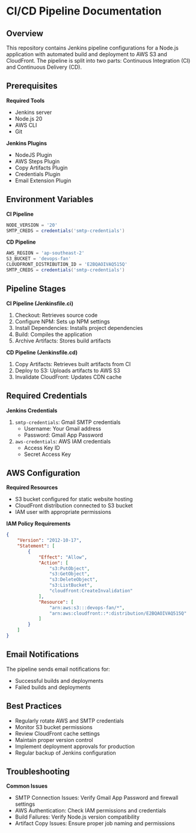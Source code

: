 # CI/CD Pipeline Documentation

## Overview
This repository contains Jenkins pipeline configurations for a Node.js application with automated build and deployment to AWS S3 and CloudFront. The pipeline is split into two parts: Continuous Integration (CI) and Continuous Delivery (CD).

## Prerequisites

**Required Tools**
- Jenkins server
- Node.js 20
- AWS CLI
- Git

**Jenkins Plugins**
- NodeJS Plugin
- AWS Steps Plugin
- Copy Artifacts Plugin
- Credentials Plugin
- Email Extension Plugin

## Environment Variables

**CI Pipeline**
```groovy
NODE_VERSION = '20'
SMTP_CREDS = credentials('smtp-credentials')
```

**CD Pipeline**
```groovy
AWS_REGION = 'ap-southeast-2'
S3_BUCKET = 'devops-fan'
CLOUDFRONT_DISTRIBUTION_ID = 'E2BQAOIVAQ515Q'
SMTP_CREDS = credentials('smtp-credentials')
```

## Pipeline Stages

**CI Pipeline (Jenkinsfile.ci)**
1. Checkout: Retrieves source code
2. Configure NPM: Sets up NPM settings
3. Install Dependencies: Installs project dependencies
4. Build: Compiles the application
5. Archive Artifacts: Stores build artifacts

**CD Pipeline (Jenkinsfile.cd)**
1. Copy Artifacts: Retrieves built artifacts from CI
2. Deploy to S3: Uploads artifacts to AWS S3
3. Invalidate CloudFront: Updates CDN cache

## Required Credentials

**Jenkins Credentials**
1. `smtp-credentials`: Gmail SMTP credentials
   - Username: Your Gmail address
   - Password: Gmail App Password
2. `aws-credentials`: AWS IAM credentials
   - Access Key ID
   - Secret Access Key

## AWS Configuration

**Required Resources**
- S3 bucket configured for static website hosting
- CloudFront distribution connected to S3 bucket
- IAM user with appropriate permissions

**IAM Policy Requirements**
```json
{
    "Version": "2012-10-17",
    "Statement": [
        {
            "Effect": "Allow",
            "Action": [
                "s3:PutObject",
                "s3:GetObject",
                "s3:DeleteObject",
                "s3:ListBucket",
                "cloudfront:CreateInvalidation"
            ],
            "Resource": [
                "arn:aws:s3:::devops-fan/*",
                "arn:aws:cloudfront::*:distribution/E2BQAOIVAQ515Q"
            ]
        }
    ]
}
```

## Email Notifications

The pipeline sends email notifications for:
- Successful builds and deployments
- Failed builds and deployments

## Best Practices
- Regularly rotate AWS and SMTP credentials
- Monitor S3 bucket permissions
- Review CloudFront cache settings
- Maintain proper version control
- Implement deployment approvals for production
- Regular backup of Jenkins configuration

## Troubleshooting

**Common Issues**
- SMTP Connection Issues: Verify Gmail App Password and firewall settings
- AWS Authentication: Check IAM permissions and credentials
- Build Failures: Verify Node.js version compatibility
- Artifact Copy Issues: Ensure proper job naming and permissions
